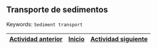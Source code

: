 ## Transporte de sedimentos 
Keywords: `Sediment transport` 




| [Actividad anterior]() | [Inicio](https://github.com/mflatouche/M.TSED/wiki) | [Actividad siguiente]()  |
|------------------------|----------------------------------------------------|----------------------------------------------------------------------------------------|


[^1]: http://www.ideam.gov.co/web/agua/zonificacion-hidrografica
